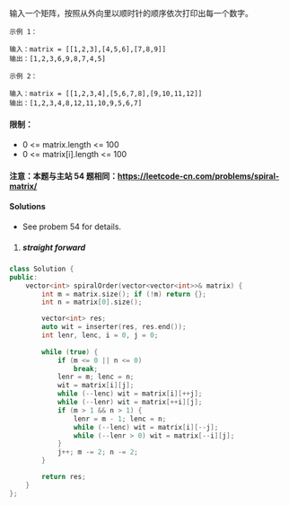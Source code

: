 输入一个矩阵，按照从外向里以顺时针的顺序依次打印出每一个数字。

 

```
示例 1：

输入：matrix = [[1,2,3],[4,5,6],[7,8,9]]
输出：[1,2,3,6,9,8,7,4,5]

示例 2：

输入：matrix = [[1,2,3,4],[5,6,7,8],[9,10,11,12]]
输出：[1,2,3,4,8,12,11,10,9,5,6,7]
```

 

#### 限制：

-    0 <= matrix.length <= 100
-    0 <= matrix[i].length <= 100

#### 注意：本题与主站 54 题相同：https://leetcode-cn.com/problems/spiral-matrix/


#### Solutions

- See probem 54 for details.


1. ##### straight forward

```c++
class Solution {
public:
    vector<int> spiralOrder(vector<vector<int>>& matrix) {
        int m = matrix.size(); if (!m) return {};
        int n = matrix[0].size();

        vector<int> res;
        auto wit = inserter(res, res.end());
        int lenr, lenc, i = 0, j = 0;
        
        while (true) {
            if (m <= 0 || n <= 0)
                break;
            lenr = m; lenc = n;
            wit = matrix[i][j];
            while (--lenc) wit = matrix[i][++j];
            while (--lenr) wit = matrix[++i][j];
            if (m > 1 && n > 1) {
                lenr = m - 1; lenc = n;
                while (--lenc) wit = matrix[i][--j];
                while (--lenr > 0) wit = matrix[--i][j];
            }
            j++; m -= 2; n -= 2;
        }

        return res;
    }
};
```